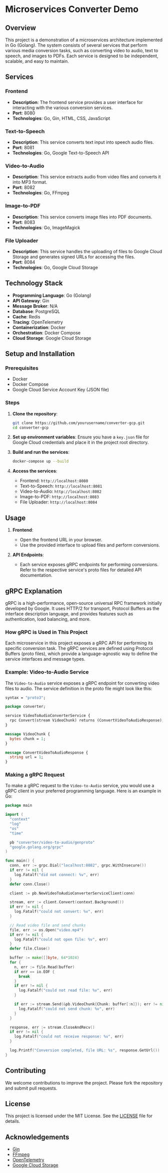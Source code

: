 # Microservices Converter Demo

## Overview

This project is a demonstration of a microservices architecture implemented in Go (Golang). The system consists of several services that perform various media conversion tasks, such as converting video to audio, text to speech, and images to PDFs. Each service is designed to be independent, scalable, and easy to maintain.

## Services

### Frontend
- **Description**: The frontend service provides a user interface for interacting with the various conversion services.
- **Port**: 8080
- **Technologies**: Go, Gin, HTML, CSS, JavaScript

### Text-to-Speech
- **Description**: This service converts text input into speech audio files.
- **Port**: 8081
- **Technologies**: Go, Google Text-to-Speech API

### Video-to-Audio
- **Description**: This service extracts audio from video files and converts it into MP3 format.
- **Port**: 8082
- **Technologies**: Go, FFmpeg

### Image-to-PDF
- **Description**: This service converts image files into PDF documents.
- **Port**: 8083
- **Technologies**: Go, ImageMagick

### File Uploader
- **Description**: This service handles the uploading of files to Google Cloud Storage and generates signed URLs for accessing the files.
- **Port**: 8084
- **Technologies**: Go, Google Cloud Storage

## Technology Stack

- **Programming Language**: Go (Golang)
- **API Gateway**: Gin
- **Message Broker**: N/A
- **Database**: PostgreSQL
- **Cache**: Redis
- **Tracing**: OpenTelemetry
- **Containerization**: Docker
- **Orchestration**: Docker Compose
- **Cloud Storage**: Google Cloud Storage

## Setup and Installation

### Prerequisites

- Docker
- Docker Compose
- Google Cloud Service Account Key (JSON file)

### Steps

1. **Clone the repository**:
    ```sh
    git clone https://github.com/yourusername/converter-gcp.git
    cd converter-gcp
    ```

2. **Set up environment variables**:
    Ensure you have a `key.json` file for Google Cloud credentials and place it in the project root directory.

3. **Build and run the services**:
    ```sh
    docker-compose up --build
    ```

4. **Access the services**:
    - Frontend: `http://localhost:8080`
    - Text-to-Speech: `http://localhost:8081`
    - Video-to-Audio: `http://localhost:8082`
    - Image-to-PDF: `http://localhost:8083`
    - File Uploader: `http://localhost:8084`

## Usage

1. **Frontend**:
    - Open the frontend URL in your browser.
    - Use the provided interface to upload files and perform conversions.

2. **API Endpoints**:
    - Each service exposes gRPC endpoints for performing conversions. Refer to the respective service's proto files for detailed API documentation.

## gRPC Explanation

gRPC is a high-performance, open-source universal RPC framework initially developed by Google. It uses HTTP/2 for transport, Protocol Buffers as the interface description language, and provides features such as authentication, load balancing, and more.

### How gRPC is Used in This Project

Each microservice in this project exposes a gRPC API for performing its specific conversion task. The gRPC services are defined using Protocol Buffers (proto files), which provide a language-agnostic way to define the service interfaces and message types.

### Example: Video-to-Audio Service

The `Video-to-Audio` service exposes a gRPC endpoint for converting video files to audio. The service definition in the proto file might look like this:

```proto
syntax = "proto3";

package converter;

service VideoToAudioConverterService {
  rpc Convert(stream VideoChunk) returns (ConvertVideoToAudioResponse);
}

message VideoChunk {
  bytes chunk = 1;
}

message ConvertVideoToAudioResponse {
  string url = 1;
}
```

### Making a gRPC Request

To make a gRPC request to the `Video-to-Audio` service, you would use a gRPC client in your preferred programming language. Here is an example in Go:

```go
package main

import (
  "context"
  "log"
  "os"
  "time"

  pb "converter/video-to-audio/genproto"
  "google.golang.org/grpc"
)

func main() {
  conn, err := grpc.Dial("localhost:8082", grpc.WithInsecure())
  if err != nil {
    log.Fatalf("did not connect: %v", err)
  }
  defer conn.Close()

  client := pb.NewVideoToAudioConverterServiceClient(conn)

  stream, err := client.Convert(context.Background())
  if err != nil {
    log.Fatalf("could not convert: %v", err)
  }

  // Read video file and send chunks
  file, err := os.Open("video.mp4")
  if err != nil {
    log.Fatalf("could not open file: %v", err)
  }
  defer file.Close()

  buffer := make([]byte, 64*1024)
  for {
    n, err := file.Read(buffer)
    if err == io.EOF {
      break
    }
    if err != nil {
      log.Fatalf("could not read file: %v", err)
    }

    if err := stream.Send(&pb.VideoChunk{Chunk: buffer[:n]}); err != nil {
      log.Fatalf("could not send chunk: %v", err)
    }
  }

  response, err := stream.CloseAndRecv()
  if err != nil {
    log.Fatalf("could not receive response: %v", err)
  }

  log.Printf("Conversion completed, file URL: %s", response.GetUrl())
}
```

## Contributing

We welcome contributions to improve the project. Please fork the repository and submit pull requests.

## License

This project is licensed under the MIT License. See the [LICENSE](LICENSE) file for details.

## Acknowledgements

- [Gin](https://github.com/gin-gonic/gin)
- [FFmpeg](https://ffmpeg.org/)
- [OpenTelemetry](https://opentelemetry.io/)
- [Google Cloud Storage](https://cloud.google.com/storage)
